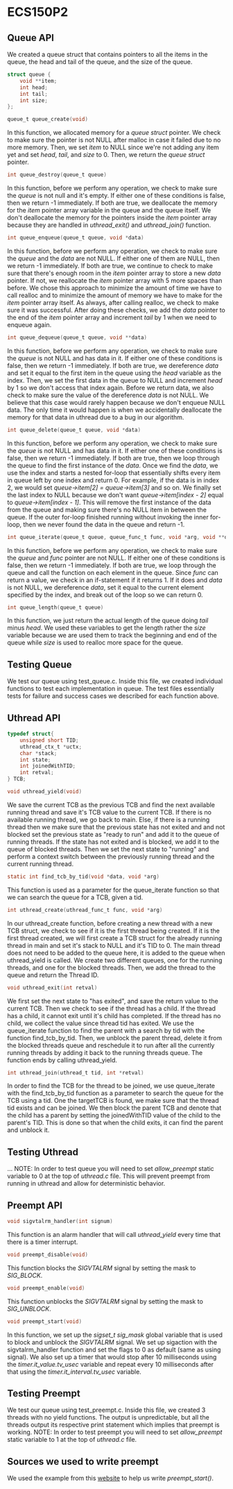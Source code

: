 # ECS150P2

## Queue API

We created a queue struct that contains pointers to all the items in the queue, the head and tail of the queue, and the size of the queue.
```c
struct queue {
    void **item;
    int head;
    int tail;
    int size;
};
```

```c
queue_t queue_create(void)
```
In this function, we allocated memory for a *queue struct* pointer. We check to make sure the pointer is not NULL after malloc in case it failed due to no more memory. Then, we set *item* to NULL since we're not adding any item yet and set *head*, *tail*, and *size* to 0. Then, we return the *queue struct* pointer.

```c
int queue_destroy(queue_t queue)
```
In this function, before we perform any operation, we check to make sure the *queue* is not null and it's empty. If either one of these conditions is false, then we return -1 immediately. If both are true, we deallocate the memory for the *item* pointer array variable in the queue and the queue itself. We don't deallocate the memory for the pointers inside the *item* pointer array because they are handled in *uthread_exit()* and *uthread_join()* function.

```c
int queue_enqueue(queue_t queue, void *data)
```
In this function, before we perform any operation, we check to make sure the *queue* and the *data* are not NULL. If either one of them are NULL, then we return -1 immediately. If both are true, we continue to check to make sure that there's enough room in the *item* pointer array to store a new *data* pointer. If not, we reallocate the *item* pointer array with 5 more spaces than before. We chose this approach to minimize the amount of time we have to call realloc and to minimize the amount of memory we have to make for the *item* pointer array itself. As always, after calling realloc, we check to make sure it was successful. After doing these checks, we add the *data* pointer to the end of the *item* pointer array and increment *tail* by 1 when we need to enqueue again.

```c
int queue_dequeue(queue_t queue, void **data)
```
In this function, before we perform any operation, we check to make sure the *queue* is not NULL and has data in it. If either one of these conditions is false, then we return -1 immediately. If both are true, we dereference *data* and set it equal to the first item in the queue using the *head* variable as the index. Then, we set the first data in the queue to NULL and increment *head* by 1 so we don't access that index again. Before we return data, we also check to make sure the value of the dereference *data* is not NULL. We believe that this case would rarely happen because we don't enqueue NULL data. The only time it would happen is when we accidentally deallocate the memory for that data in uthread due to a bug in our algorithm.

```c
int queue_delete(queue_t queue, void *data)
```
In this function, before we perform any operation, we check to make sure the *queue* is not NULL and has data in it. If either one of these conditions is false, then we return -1 immediately. If both are true, 
then we loop through the queue to find the first instance of the *data*. Once we find the *data*, we use the index and starts a nested for-loop that essentially shifts every item in queue left by one index and return 0. For example, if the data is in index 2, we would set *queue->item[2] = queue->item[3]* and so on. We finally set the last index to NULL because we don't want *queue->item[index - 2]* equal to *queue->item[index - 1]*. This will remove the first instance of the data from the queue and making sure there's no NULL item in between the queue. If the outer for-loop finished running without invoking the inner for-loop, then we never found the data in the queue and return -1.

```c
int queue_iterate(queue_t queue, queue_func_t func, void *arg, void **data)
```
In this function, before we perform any operation, we check to make sure the *queue* and *func* pointer are not NULL. If either one of these conditions is false, then we return -1 immediately. If both are true, we loop through the queue and call the function on each element in the queue. Since *func* can return a value, we check in an if-statement if it returns 1. If it does and *data* is not NULL, we dereference *data*, set it equal to the current element specified by the index, and break out of the loop so we can return 0.

```c
int queue_length(queue_t queue)
```
In this function, we just return the actual length of the queue doing *tail* minus *head*. We used these variables to get the length rather the *size* variable because we are used them to track the beginning and end of the queue while *size* is used to realloc more space for the queue.

## Testing Queue
We test our queue using test_queue.c. Inside this file, we created individual functions to test each implementation in queue. The test files essentially tests for failure and success cases we described for each function above.


## Uthread API

```c
typedef struct{
    unsigned short TID;
    uthread_ctx_t *uctx;
    char *stack;
    int state;
    int joinedWithTID;
    int retval;
} TCB;
```

```c
void uthread_yield(void)
```
We save the current TCB as the previous TCB and find the next available running
thread and save it's TCB value to the current TCB. If there is no available
running thread, we go back to main. Else, if there is a running thread then we
make sure that the previous state has not exited and and not blocked set the
previous state as "ready to run" and add it to the queue of running threads. If
the state has not exited and is blocked, we add it to the queue of blocked
threads. Then we set the next state to "running" and perform a context switch
between the previously running thread and the current running thread. 

```c
static int find_tcb_by_tid(void *data, void *arg)
```
This function is used as a parameter for the queue_iterate function so that we
can search the queue for a TCB, given a tid. 

```c
int uthread_create(uthread_func_t func, void *arg)
```
In our uthread_create function, before creating a new thread with a new TCB
struct, we check to see if it is the first thread being created. If it is the
first thread created, we will first create a TCB struct for the already running
thread in main and set it's stack to NULL and it's TID to 0. The main thread
does not need to be added to the queue here, it is added to the queue when
uthread_yield is called. We create two different queues, one for the running
threads, and one for the blocked threads. Then, we add the thread to the queue
and return the Thread ID. 

```c
void uthread_exit(int retval)
```
We first set the next state to "has exited", and save the return value to the
current TCB. Then we check to see if the thread has a child. If the thread has a
child, it cannot exit until it's child has completed. If the thread has no
child, we collect the value since thread tid has exited. We use the
queue_iterate function to find the parent with a search by tid with the function
find_tcb_by_tid. Then, we unblock the parent thread, delete it from the blocked
threads queue and reschedule it to run after all the currently running threads
by adding it back to the running threads queue. The function ends by calling
uthread_yield. 

```c
int uthread_join(uthread_t tid, int *retval)
```
In order to find the TCB for the thread to be joined, we use queue_iterate with
the find_tcb_by_tid function as a parameter to search the queue for the TCB
using a tid. One the targetTCB is found, we make sure that the thread tid exists
and can be joined. We then block the parent TCB and denote that the child has a
parent by setting the joinedWithTID value of the child to the parent's TID. This
is done so that when the child exits, it can find the parent and unblock it. 

## Testing Uthread
... NOTE: In order to test queue you will need to set *allow_preempt* static variable to 0 at the top of *uthread.c* file. This will prevent preempt from running in uthread and allow for deterministic behavior.


## Preempt API

```c
void sigvtalrm_handler(int signum)
```
This function is an alarm handler that will call *uthread_yield* every time that there is a timer interrupt. 

```c
void preempt_disable(void)
```
This function blocks the *SIGVTALRM* signal by setting the mask to *SIG_BLOCK*.

```c
void preempt_enable(void)
```
This function unblocks the *SIGVTALRM* signal by setting the mask to *SIG_UNBLOCK*.

```c
void preempt_start(void)
```
In this function, we set up the *sigset_t sig_mask* global variable that is used to block and unblock the *SIGVTALRM* signal. We set up sigaction with the sigvtalrm_handler function and set the
flags to 0 as default (same as using signal). We also set up a timer that would stop after 10 milliseconds using the *timer.it_value.tv_usec* variable and repeat every 10 milliseconds after that using the *timer.it_interval.tv_usec* variable.

## Testing Preempt
We test our queue using test_preempt.c. Inside this file, we created 3 threads with no yield functions. The output is unpredictable, but all the threads output its respective print statement which implies that preempt is working. NOTE: In order to test preempt you will need to set *allow_preempt* static variable to 1 at the top of *uthread.c* file.

## Sources we used to write preempt
We used the example from this [website](http://www.informit.com/articles/article.aspx?p=23618&seqNum=14) to help us write *preempt_start()*.